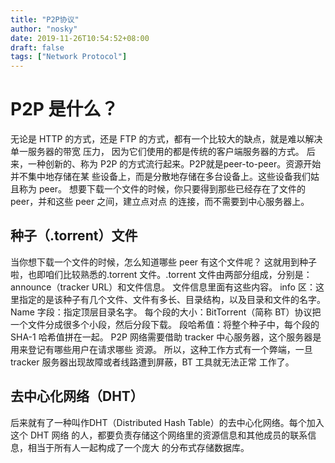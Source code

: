 ```yaml
---
title: "P2P协议"
author: "nosky"
date: 2019-11-26T10:54:52+08:00
draft: false
tags: ["Network Protocol"]
---
```


# P2P 是什么？
无论是 HTTP 的方式，还是 FTP 的方式，都有一个比较大的缺点，就是难以解决单一服务器的带宽
压力， 因为它们使用的都是传统的客户端服务器的方式。
后来，一种创新的、称为 P2P 的方式流行起来。P2P就是peer-to-peer。资源开始并不集中地存储在某
些设备上，而是分散地存储在多台设备上。这些设备我们姑且称为 peer。
想要下载一个文件的时候，你只要得到那些已经存在了文件的 peer，并和这些 peer 之间，建立点对点
的连接，而不需要到中心服务器上。
## 种子（.torrent）文件
当你想下载一个文件的时候，怎么知道哪些 peer 有这个文件呢？
这就用到种子啦，也即咱们比较熟悉的.torrent 文件。.torrent 文件由两部分组成，分别是：
announce（tracker URL）和文件信息。
文件信息里面有这些内容。
info 区：这里指定的是该种子有几个文件、文件有多长、目录结构，以及目录和文件的名字。
Name 字段：指定顶层目录名字。
每个段的大小：BitTorrent（简称 BT）协议把一个文件分成很多个小段，然后分段下载。
段哈希值：将整个种子中，每个段的 SHA-1 哈希值拼在一起。
 P2P 网络需要借助 tracker 中心服务器，这个服务器是用来登记有哪些用户在请求哪些
资源。
所以，这种工作方式有一个弊端，一旦 tracker 服务器出现故障或者线路遭到屏蔽，BT 工具就无法正常
工作了。

## 去中心化网络（DHT）

后来就有了一种叫作DHT（Distributed Hash Table）的去中心化网络。每个加入这个 DHT 网络
的人，都要负责存储这个网络里的资源信息和其他成员的联系信息，相当于所有人一起构成了一个庞大
的分布式存储数据库。